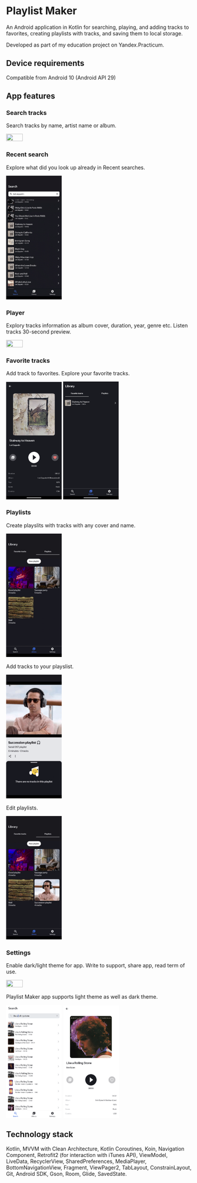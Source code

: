 # Playlist Maker
An Android application in Kotlin for searching, playing, and adding tracks to favorites, creating playlists with tracks, and saving them to local storage.

Developed as part of my education project on Yandex.Practicum.
## Device requirements
Compatible from Android 10 (Android API 29)

## App features

### Search tracks
Search tracks by name, artist name or album.

<img src="https://github.com/JudjinGM/PlaylistMaker/blob/master/info/search_gif.gif" width=30% height=30%>

### Recent search
Explore what did you look up already in Recent searches.

<img src="https://github.com/JudjinGM/PlaylistMaker/blob/master/info/recent_search_gif.gif" width=30% height=30%>


### Player
Explorу tracks information as album cover, duration, year, genre etc. Listen tracks 30-second preview.

<img src="https://github.com/JudjinGM/PlaylistMaker/blob/master/info/player_gif.gif" width=30% height=30%>

### Favorite tracks
Add track to favorites. Explore your favorite tracks.

<img src="https://github.com/JudjinGM/PlaylistMaker/blob/master/info/favorites_image.png" width=30% height=30%> <img src="https://github.com/JudjinGM/PlaylistMaker/blob/master/info/favorites_2_image.png" width=30% height=30%>


### Playlists
Create playslits with tracks with any cover and name. 

<img src="https://github.com/JudjinGM/PlaylistMaker/blob/master/info/create_playlist_gif.gif" width=30% height=30%>

Add tracks to your playslist. 

<img src="https://github.com/JudjinGM/PlaylistMaker/blob/master/info/add_track_to_playlist.gif" width=30% height=30%>

Edit playlists.

<img src="https://github.com/JudjinGM/PlaylistMaker/blob/master/info/edit_playlist.gif" width=30% height=30%>

### Settings
Enable dark/light theme for app. Write to support, share app, read term of use.

<img src="https://github.com/JudjinGM/PlaylistMaker/blob/master/info/setings_gif.gif" width=30% height=30%>

Playlist Maker app supports light theme as well as dark theme.

<img src="https://github.com/JudjinGM/PlaylistMaker/blob/master/info/light_theme_1.png" width=30% height=30%> <img src="https://github.com/JudjinGM/PlaylistMaker/blob/master/info/light_theme_2.png" width=30% height=30%>

## Technology stack
Kotlin, MVVM with Clean Architecture, Kotlin Coroutines, Koin, Navigation Component, Retrofit2 (for interaction with iTunes API), ViewModel, LiveData,  RecyclerView, SharedPreferences, MediaPlayer, BottomNavigationView, Fragment, ViewPager2, TabLayout, ConstrainLayout, Git, Android SDK, Gson, Room, Glide, SavedState. 


